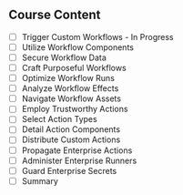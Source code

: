 ## Course Content

- [ ] Trigger Custom Workflows - In Progress
- [ ] Utilize Workflow Components
- [ ] Secure Workflow Data
- [ ] Craft Purposeful Workflows
- [ ] Optimize Workflow Runs
- [ ] Analyze Workflow Effects
- [ ] Navigate Workflow Assets
- [ ] Employ Trustworthy Actions
- [ ] Select Action Types
- [ ] Detail Action Components
- [ ] Distribute Custom Actions
- [ ] Propagate Enterprise Actions
- [ ] Administer Enterprise Runners
- [ ] Guard Enterprise Secrets
- [ ] Summary
